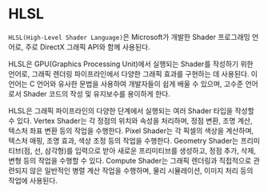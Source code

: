 # HLSL
`HLSL(High-Level Shader Language)`은 Microsoft가 개발한 Shader 프로그래밍 언어로, 주로 DirectX 그래픽 API와 함께 사용된다. 

HLSL은 GPU(Graphics Processing Unit)에서 실행되는 Shader를 작성하기 위한 언어로, 그래픽 렌더링 파이프라인에서 다양한 그래픽 효과를 구현하는 데 사용된다. 이 언어는 C 언어와 유사한 문법을 사용하여 개발자들이 쉽게 배울 수 있으며, 고수준 언어로서 Shader 코드의 작성 및 유지보수를 용이하게 한다.

HLSL은 그래픽 파이프라인의 다양한 단계에서 실행되는 여러 Shader 타입을 작성할 수 있다. Vertex Shader는 각 정점의 위치와 속성을 처리하며, 정점 변환, 조명 계산, 텍스처 좌표 변환 등의 작업을 수행한다. Pixel Shader는 각 픽셀의 색상을 계산하며, 텍스처 매핑, 조명 효과, 색상 조정 등의 작업을 수행한다. Geometry Shader는 프리미티브(점, 선, 삼각형)를 입력으로 받아 새로운 프리미티브를 생성하고, 정점 추가, 삭제, 변형 등의 작업을 수행할 수 있다. Compute Shader는 그래픽 렌더링과 직접적으로 관련되지 않은 일반적인 병렬 계산 작업을 수행하며, 물리 시뮬레이션, 이미지 처리 등의 작업에 사용된다.


